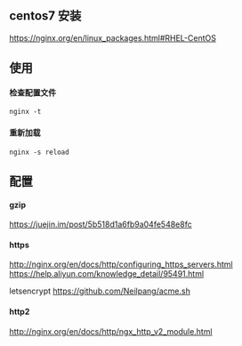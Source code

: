 
## centos7 安装

https://nginx.org/en/linux_packages.html#RHEL-CentOS

## 使用

#### 检查配置文件

```shell
nginx -t
```

#### 重新加载

```shell
nginx -s reload
```

## 配置

#### gzip

https://juejin.im/post/5b518d1a6fb9a04fe548e8fc

#### https

http://nginx.org/en/docs/http/configuring_https_servers.html
https://help.aliyun.com/knowledge_detail/95491.html

letsencrypt https://github.com/Neilpang/acme.sh

#### http2

http://nginx.org/en/docs/http/ngx_http_v2_module.html

